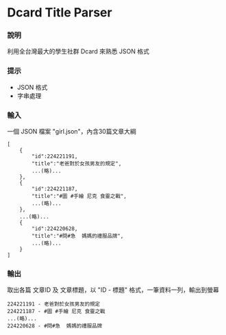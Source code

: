 # Dcard Title Parser

### 說明
利用全台灣最大的學生社群 Dcard 來熟悉 JSON 格式

### 提示
* JSON 格式
* 字串處理

### 輸入
一個 JSON 檔案 "girl.json"，內含30篇文章大綱

```
[  
    {  
        "id":224221191,
        "title":"老爸對於女孩男友的規定",
        ...(略)...
    },
    {  
        "id":224221187,
        "title":"#圖 #手繪 尼克 食靈之戰",
    	...(略)...
    },
    ...(略)...
    {  
        "id":224220628,
        "title":"#問#急  媽媽的禮服品牌",
        ...(略)...
    }
]
```

### 輸出
取出各篇 文章ID 及 文章標題，以 "ID - 標題" 格式，一筆資料一列，輸出到螢幕

```
224221191 - 老爸對於女孩男友的規定
224221187 - #圖 #手繪 尼克 食靈之戰
...(略)...
224220628 - #問#急  媽媽的禮服品牌
```
